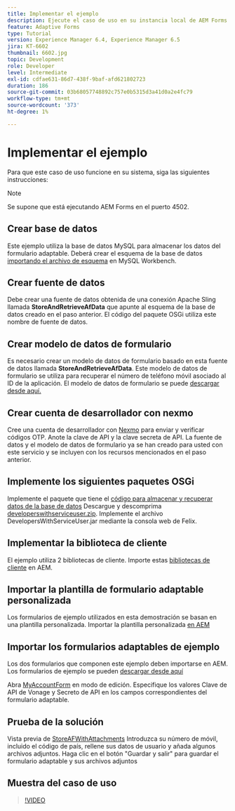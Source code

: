 ```yaml
---
title: Implementar el ejemplo
description: Ejecute el caso de uso en su instancia local de AEM Forms.
feature: Adaptive Forms
type: Tutorial
version: Experience Manager 6.4, Experience Manager 6.5
jira: KT-6602
thumbnail: 6602.jpg
topic: Development
role: Developer
level: Intermediate
exl-id: cdfae631-86d7-438f-9baf-afd621802723
duration: 186
source-git-commit: 03b68057748892c757e0b5315d3a41d0a2e4fc79
workflow-type: tm+mt
source-wordcount: '373'
ht-degree: 1%

---
```


# Implementar el ejemplo

Para que este caso de uso funcione en su sistema, siga las siguientes instrucciones:

>[!NOTE]
>Se supone que está ejecutando AEM Forms en el puerto 4502.


## Crear base de datos

Este ejemplo utiliza la base de datos MySQL para almacenar los datos del formulario adaptable. Deberá crear el esquema de la base de datos [importando el archivo de esquema](assets/data-base-schema.sql) en MySQL Workbench.

## Crear fuente de datos

Debe crear una fuente de datos obtenida de una conexión Apache Sling llamada **StoreAndRetrieveAfData** que apunte al esquema de la base de datos creado en el paso anterior. El código del paquete OSGi utiliza este nombre de fuente de datos.

## Crear modelo de datos de formulario

Es necesario crear un modelo de datos de formulario basado en esta fuente de datos llamada **StoreAndRetrieveAfData**. Este modelo de datos de formulario se utiliza para recuperar el número de teléfono móvil asociado al ID de la aplicación. El modelo de datos de formulario se puede [descargar desde aquí.](assets/2-Factor-Authentication-DataSource-and-FDM.zip)

## Crear cuenta de desarrollador con nexmo

Cree una cuenta de desarrollador con [Nexmo](https://dashboard.nexmo.com/) para enviar y verificar códigos OTP. Anote la clave de API y la clave secreta de API. La fuente de datos y el modelo de datos de formulario ya se han creado para usted con este servicio y se incluyen con los recursos mencionados en el paso anterior.

## Implemente los siguientes paquetes OSGi

Implemente el paquete que tiene el [código para almacenar y recuperar datos de la base de datos](assets/SaveAndResume.core-1.0.0-SNAPSHOT.jar)
Descargue y descomprima [developerswithserviceuser.zip](https://experienceleague.adobe.com/docs/experience-manager-learn/assets/developingwithserviceuser.zip?lang=es).
Implemente el archivo DevelopersWithServiceUser.jar mediante la consola web de Felix.

## Implementar la biblioteca de cliente

El ejemplo utiliza 2 bibliotecas de cliente. Importe estas [bibliotecas de cliente](assets/store-af-with-attachments-client-lib.zip) en AEM.

## Importar la plantilla de formulario adaptable personalizada

Los formularios de ejemplo utilizados en esta demostración se basan en una plantilla personalizada. Importar la plantilla personalizada [en AEM](assets/custom-template-with-page-component.zip)

## Importar los formularios adaptables de ejemplo

Los dos formularios que componen este ejemplo deben importarse en AEM. Los formularios de ejemplo se pueden [descargar desde aquí](assets/sample-forms.zip)

Abra [MyAccountForm](http://localhost:4502/editor.html/content/forms/af/myaccountform.html) en modo de edición. Especifique los valores Clave de API de Vonage y Secreto de API en los campos correspondientes del formulario adaptable.

## Prueba de la solución

Vista previa de [StoreAFWithAttachments](http://localhost:4502/content/dam/formsanddocuments/storeafwithattachments/jcr:content?wcmmode=disabled)
Introduzca su número de móvil, incluido el código de país, rellene sus datos de usuario y añada algunos archivos adjuntos. Haga clic en el botón &quot;Guardar y salir&quot; para guardar el formulario adaptable y sus archivos adjuntos


## Muestra del caso de uso

>[!VIDEO](https://video.tv.adobe.com/v/327122?quality=12&learn=on)
